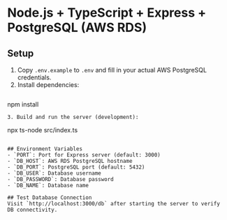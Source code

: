 # Node.js + TypeScript + Express + PostgreSQL (AWS RDS)

## Setup

1. Copy `.env.example` to `.env` and fill in your actual AWS PostgreSQL credentials.
2. Install dependencies:
   ```
npm install
   ```
3. Build and run the server (development):
   ```
npx ts-node src/index.ts
   ```

## Environment Variables
- `PORT`: Port for Express server (default: 3000)
- `DB_HOST`: AWS RDS PostgreSQL hostname
- `DB_PORT`: PostgreSQL port (default: 5432)
- `DB_USER`: Database username
- `DB_PASSWORD`: Database password
- `DB_NAME`: Database name

## Test Database Connection
Visit `http://localhost:3000/db` after starting the server to verify DB connectivity.
